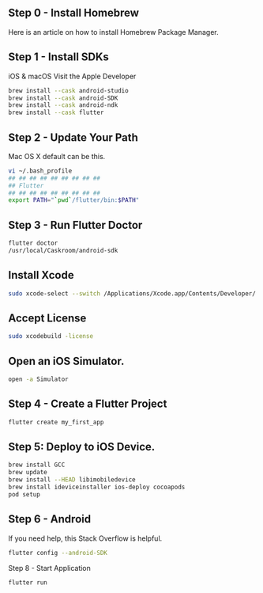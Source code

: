 ## Step 0 - Install Homebrew
Here is an article on how to install Homebrew Package Manager.

## Step 1 - Install SDKs

iOS & macOS
Visit the Apple Developer

```bash
brew install --cask android-studio
brew install --cask android-SDK
brew install --cask android-ndk
brew install --cask flutter
```
## Step 2 - Update Your Path

Mac OS X default can be this.

```bash
vi ~/.bash_profile
## ## ## ## ## ## ## ## ##
## Flutter
## ## ## ## ## ## ## ## ##
export PATH="`pwd`/flutter/bin:$PATH"
```
## Step 3 - Run Flutter Doctor

```bash
flutter doctor
/usr/local/Caskroom/android-sdk
```
## Install Xcode

```bash
sudo xcode-select --switch /Applications/Xcode.app/Contents/Developer/
```
## Accept License

```bash
sudo xcodebuild -license
```
## Open an iOS Simulator.

```bash
open -a Simulator
```
## Step 4 - Create a Flutter Project

```bash
flutter create my_first_app
```

## Step 5: Deploy to iOS Device.
```bash
brew install GCC
brew update
brew install --HEAD libimobiledevice
brew install ideviceinstaller ios-deploy cocoapods
pod setup
```
## Step 6 - Android
If you need help, this Stack Overflow is helpful.
```bash
flutter config --android-SDK
```
Step 8 - Start Application
```bash
flutter run
```